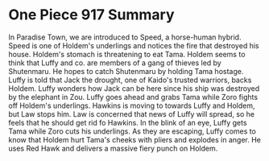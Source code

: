 One Piece 917 Summary
=====================

In Paradise Town, we are introduced to Speed, a horse-human hybrid.
Speed is one of Holdem's underlings and notices the fire that
destroyed his house. Holdem's stomach is threatening to eat Tama.
Holdem seems to think that Luffy and co. are members of a gang
of thieves led by Shutenmaru. He hopes to catch Shutenmaru by
holding Tama hostage. Luffy is told that Jack the drought, one
of Kaido's trusted warriors, backs Holdem. Luffy wonders how Jack
can be here since his ship was destroyed by the elephant in Zou.
Luffy goes ahead and grabs Tama while Zoro fights off Holdem's
underlings. Hawkins is moving to towards Luffy and Holdem, but
Law stops him. Law is concerned that news of Luffy will spread, so
he feels that he should get rid fo Hawkins. In the blink of an eye,
Luffy gets Tama while Zoro cuts his underlings. As they are escaping,
Luffy comes to know that Holdem hurt Tama's cheeks with pliers and
explodes in anger. He uses Red Hawk and delivers a massive fiery
punch on Holdem.

